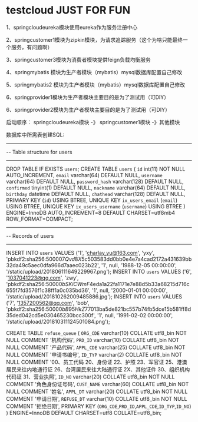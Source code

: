 # testcloud JUST FOR FUN

1、springcloudeureka模块使用eureka作为服务注册中心

2、springcustomer1模块为zipkin模块，为请求追踪服务（这个为啥只能最终一个服务，有问题啊）

3、springcustomer3模块为消费者模块提供feign负载均衡服务

4、springmybatis 模块为生产者模块（mybatis）mysql数据库配置自己修改

5、springmybatis2 模块为生产者模块（mybatis）mysql数据库配置自己修改

6、springprovider1模块为生产者模块主要目的是为了测试用（可DIY）

6、springprovider2模块为生产者模块主要目的是为了测试用（可DIY）



启动顺序：
	springcloudeureka模块 -》 springcustomer1模块 -》其他模块


数据库中所需表创建SQL:
-- ----------------------------
-- Table structure for users
-- ----------------------------
DROP TABLE IF EXISTS `users`;
CREATE TABLE `users` (
  `id` int(11) NOT NULL AUTO_INCREMENT,
  `email` varchar(64) DEFAULT NULL,
  `username` varchar(64) DEFAULT NULL,
  `password_hash` varchar(128) DEFAULT NULL,
  `confirmed` tinyint(1) DEFAULT NULL,
  `nackname` varchar(64) DEFAULT NULL,
  `birthday` datetime DEFAULT NULL,
  `chathead` varchar(128) DEFAULT NULL,
  PRIMARY KEY (`id`) USING BTREE,
  UNIQUE KEY `ix_users_email` (`email`) USING BTREE,
  UNIQUE KEY `ix_users_username` (`username`) USING BTREE
) ENGINE=InnoDB AUTO_INCREMENT=8 DEFAULT CHARSET=utf8mb4 ROW_FORMAT=COMPACT;

-- ----------------------------
-- Records of users
-- ----------------------------
INSERT INTO `users` VALUES ('1', 'charlay_yu@163.com', 'yxy', 'pbkdf2:sha256:50000$7Qvd8X5c$503583dd0bb0e4e7a4cad2172a431639bb32da49c5aec0dfa966d7aaec023b22', '1', null, '1988-12-05 00:00:00', '/static/upload/201806111649229967.png');
INSERT INTO `users` VALUES ('6', '1037041223@qq.com', 'zwy', 'pbkdf2:sha256:50000$bSKiCWmF$4eda1a22fa1171e7e88d5b33a68215d716c655f7fd3576f1c38ff1a0c035bd36', '1', null, '2000-01-01 00:00:00', '/static/upload/201810262009485886.jpg');
INSERT INTO `users` VALUES ('7', '1357200562@qq.com', 'bob', 'pbkdf2:sha256:50000$bB95HkZ7$7013ba5de821bc557b74fb5dce15b581ff8d35ded042cd5e030465230bcc300f', '1', null, '1991-02-02 00:00:00', '/static/upload/201810311124501084.png');


CREATE TABLE `refuse_queue` (
  `ORG_CDE` varchar(10) COLLATE utf8_bin NOT NULL COMMENT '机构代码',
  `PRD_ID` varchar(10) COLLATE utf8_bin NOT NULL COMMENT '产品代码',
  `APPL_CDE` varchar(25) COLLATE utf8_bin NOT NULL COMMENT '申请书编号',
  `ID_TYP` varchar(2) COLLATE utf8_bin NOT NULL COMMENT '00、员工代码 20、身份证 22、护照 23、军官证 25、港澳居民来往内地通行证 26、台湾居民来往大陆通行证 2X、其他证件 30、组织机构代码证 31、营业执照',
  `ID_NO` varchar(20) COLLATE utf8_bin NOT NULL COMMENT '角色身份证号码',
  `CUST_NAME` varchar(60) COLLATE utf8_bin NOT NULL COMMENT '姓名',
  `APPL_DT` varchar(20) COLLATE utf8_bin NOT NULL COMMENT '申请日期',
  `REFUSE_DT` varchar(10) COLLATE utf8_bin NOT NULL COMMENT '拒绝日期',
  PRIMARY KEY (`ORG_CDE`,`PRD_ID`,`APPL_CDE`,`ID_TYP`,`ID_NO`)
) ENGINE=InnoDB DEFAULT CHARSET=utf8 COLLATE=utf8_bin;



